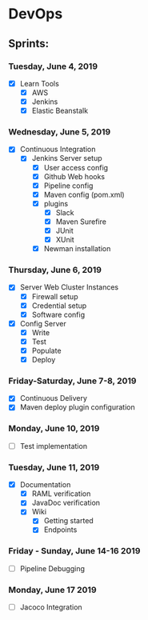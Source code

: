 # DevOps

## Sprints:

### Tuesday, June 4, 2019
  - [x] Learn Tools
    - [x] AWS
    - [x] Jenkins
    - [x] Elastic Beanstalk

### Wednesday, June 5, 2019
  - [x] Continuous Integration
    - [x] Jenkins Server setup
      - [x] User access config
      - [x] Github Web hooks
      - [x] Pipeline config
      - [x] Maven config (pom.xml)
      - [x] plugins
        - [x] Slack
        - [x] Maven Surefire
        - [x] JUnit
        - [x] XUnit
      - [x] Newman installation

### Thursday, June 6, 2019
  - [x] Server Web Cluster Instances
    - [x] Firewall setup
    - [x] Credential setup
    - [x] Software config

  - [x] Config Server
    - [x] Write
    - [x] Test
    - [x] Populate
    - [x] Deploy

### Friday-Saturday, June 7-8, 2019
  - [x] Continuous Delivery
  - [x] Maven deploy plugin configuration

### Monday, June 10, 2019
  - [ ] Test implementation

### Tuesday, June 11, 2019
  - [x] Documentation
    - [x] RAML verification
    - [x] JavaDoc verification
    - [x] Wiki
      - [x] Getting started
      - [x] Endpoints

### Friday - Sunday, June 14-16 2019
  - [ ] Pipeline Debugging

### Monday, June 17 2019
  - [ ] Jacoco Integration